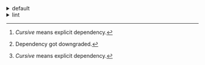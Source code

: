 <details>
<summary>default</summary>

| Platform | Dependency[^1] | Before | After | Package |
| -: | - | - | - | - |
| linux-64 | python | 0.10.0 | 0.10.1 | conda |
|| *polars* | herads_0 | herads_1 | conda |
| osx-arm64 | *polars*[^2] | 0.10.0 | 0.9.1 | conda |
|| *python* | 0.10.0 | 0.10.1 | conda |

</details>

<details>
<summary>lint</summary>

| Platform | Dependency[^1] | Before | After | Package |
| -: | - | - | - | - |
| linux-64 | *polars* | 0.10.0 | 0.10.1 | conda |
|| python | 0.10.0 | 0.10.1 | conda |

</details>

[^1]: *Cursive* means explicit dependency.
[^2]: Dependency got downgraded.
